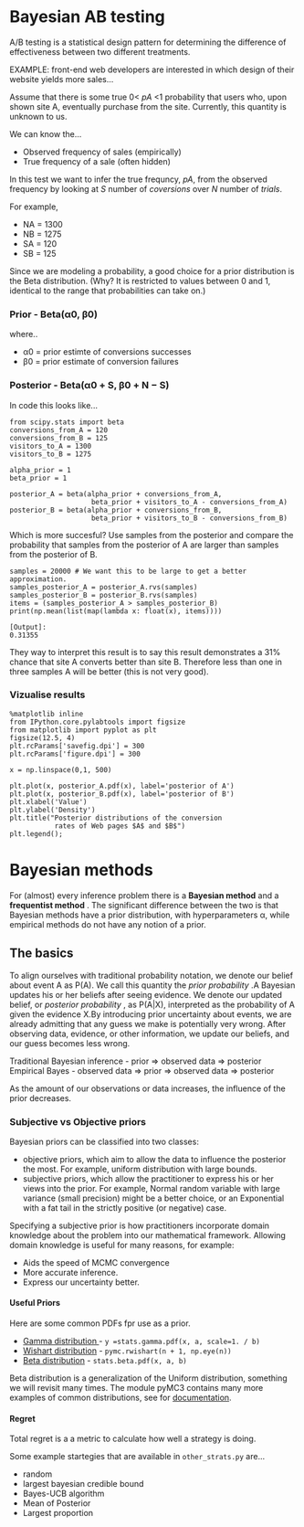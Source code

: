 # Bayesian AB testing

 A/B testing is a statistical design pattern for determining the difference of effectiveness between two different treatments.

EXAMPLE:  front-end web developers are interested in which design of their website yields more sales...

Assume that there is some true 0< _pA_ <1 probability that users who, upon shown site A, eventually purchase from the site. Currently, this quantity is unknown to us.

We can know the...
- Observed frequency of sales (empirically)
- True frequency of a sale (often hidden)

In this test we want to infer the true frequncy,  _pA_, from the observed frequency by looking at _S_ number of  _coversions_  over _N_ number of  _trials_.

For example,
- NA = 1300
- NB = 1275
- SA = 120
- SB = 125

Since we are modeling a probability, a good choice for a prior distribution is the Beta distribution. (Why? It is restricted to values between 0 and 1, identical to the range that probabilities can take on.)

### Prior - Beta(α0, β0)

where..
- α0 = prior estimte of conversions successes
- β0 = prior estimate of conversion failures

### Posterior - Beta(α0 + S, β0 + N − S)

In code this looks like...
```
from scipy.stats import beta
conversions_from_A = 120
conversions_from_B = 125
visitors_to_A = 1300
visitors_to_B = 1275

alpha_prior = 1
beta_prior = 1

posterior_A = beta(alpha_prior + conversions_from_A,
                    beta_prior + visitors_to_A - conversions_from_A)
posterior_B = beta(alpha_prior + conversions_from_B,
                    beta_prior + visitors_to_B - conversions_from_B)
```

Which is more succesful? Use samples from the posterior and compare the probability that samples from the posterior of A are larger than samples from the posterior of B.
 

```
samples = 20000 # We want this to be large to get a better approximation.
samples_posterior_A = posterior_A.rvs(samples)
samples_posterior_B = posterior_B.rvs(samples)
items = (samples_posterior_A > samples_posterior_B)
print(np.mean(list(map(lambda x: float(x), items))))

[Output]:
0.31355
```
They way to interpret this result is to say this result demonstrates a 31% chance that site A converts better than site B. Therefore less than one in three samples A will be better (this is not very good).

### Vizualise results

```
%matplotlib inline
from IPython.core.pylabtools import figsize
from matplotlib import pyplot as plt
figsize(12.5, 4)
plt.rcParams['savefig.dpi'] = 300
plt.rcParams['figure.dpi'] = 300

x = np.linspace(0,1, 500)

plt.plot(x, posterior_A.pdf(x), label='posterior of A')
plt.plot(x, posterior_B.pdf(x), label='posterior of B')
plt.xlabel('Value')
plt.ylabel('Density')
plt.title("Posterior distributions of the conversion
           rates of Web pages $A$ and $B$")
plt.legend();

```
 
# Bayesian methods

For (almost) every inference problem there is a  **Bayesian method** and a  **frequentist method** . The significant difference between the two is that Bayesian methods have a prior distribution, with hyperparameters α, while empirical methods do not have any notion of a prior.

## The basics

To align ourselves with traditional probability notation, we denote our belief about event A as P(A). We call this quantity the  _prior probability_ .A Bayesian updates his or her beliefs after seeing evidence. We denote our updated belief, or  _posterior probability_ , as P(A|X), interpreted as the probability of A given the evidence X.By introducing prior uncertainty about events, we are already admitting that any guess we make is potentially very wrong. After observing data, evidence, or other information, we update our beliefs, and our guess becomes less wrong.

Traditional Bayesian inference - prior ⇒ observed data ⇒ posterior
Empirical Bayes - observed data ⇒ prior ⇒ observed data ⇒ posterior

As the amount of our observations or data increases, the influence of the prior decreases.

### Subjective vs Objective priors

Bayesian priors can be classified into two classes:
- objective priors, which aim to allow the data to influence the posterior the most. For example, uniform distribution with large bounds.
- subjective priors, which allow the practitioner to express his or her views into the prior. For example, Normal random variable with large variance (small precision) might be a better choice, or an Exponential with a fat tail in the strictly positive (or negative) case.
 
Specifying a subjective prior is how practitioners incorporate domain knowledge about the problem into our mathematical framework. Allowing domain knowledge is useful for many reasons, for example:

- Aids the speed of MCMC convergence
- More accurate inference.
- Express our uncertainty better.

 
#### Useful Priors

Here are some common PDFs fpr use as a prior.

- [Gamma distribution ](https://en.wikipedia.org/wiki/Gamma_function) - ```y =stats.gamma.pdf(x, a, scale=1. / b)```
- [Wishart distribution](https://en.wikipedia.org/wiki/Wishart_distribution) - ```pymc.rwishart(n + 1, np.eye(n))```
- [Beta distribution](https://en.wikipedia.org/wiki/Beta_function) - ```stats.beta.pdf(x, a, b)```

Beta distribution is a generalization of the Uniform distribution, something we will revisit many times.
The module pyMC3 contains many more examples of common distributions, see for [documentation](https://docs.pymc.io/api/distributions/continuous.html).

#### Regret


Total regret is a  a metric to calculate how well a strategy is doing.

Some example startegies that are available in ```other_strats.py``` are...
- random
- largest bayesian credible bound
- Bayes-UCB algorithm
- Mean of Posterior
- Largest proportion
 